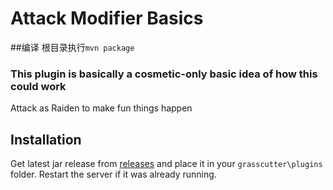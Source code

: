 # Attack Modifier Basics

##编译
根目录执行`mvn package`

### This plugin is basically a cosmetic-only basic idea of how this could work

 Attack as Raiden to make fun things happen

## Installation

 Get latest jar release from [releases](https://github.com/NotThorny/AttackModifier/releases) and place it in your `grasscutter\plugins` folder.
 Restart the server if it was already running.
